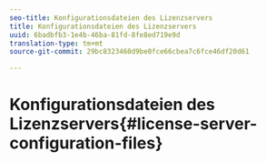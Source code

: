 ```yaml
---
seo-title: Konfigurationsdateien des Lizenzservers
title: Konfigurationsdateien des Lizenzservers
uuid: 6badbfb3-1e4b-46ba-81fd-8fe8ed719e9d
translation-type: tm+mt
source-git-commit: 29bc8323460d9be0fce66cbea7c6fce46df20d61

---
```



# Konfigurationsdateien des Lizenzservers{#license-server-configuration-files}

